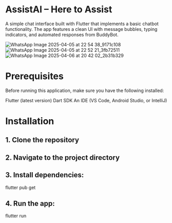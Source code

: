 # AssistAI – Here to Assist
A simple chat interface built with Flutter that implements a basic chatbot functionality. The app features a clean UI with message bubbles, typing indicators, and automated responses from BuddyBot.



![WhatsApp Image 2025-04-05 at 22 54 38_9171c108](https://github.com/user-attachments/assets/af2bb7cc-8a67-4742-ab38-0feaadf51f49)
![WhatsApp Image 2025-04-05 at 22 52 21_3fb72511](https://github.com/user-attachments/assets/ae2eecb3-9733-4b8b-a3eb-0181d0b22673)
![WhatsApp Image 2025-04-06 at 20 42 02_2b31b329](https://github.com/user-attachments/assets/e98552c2-60dd-4546-bbae-aabb25d66d1a)

# Prerequisites
Before running this application, make sure you have the following installed:

 Flutter (latest version)
 Dart SDK
 An IDE (VS Code, Android Studio, or IntelliJ)


# Installation

## 1. Clone the repository

## 2. Navigate to the project directory

## 3. Install dependencies:

flutter pub get

## 4. Run the app:

flutter run
